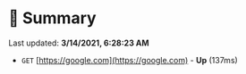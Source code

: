 # 📖 Summary
Last updated: **3/14/2021, 6:28:23 AM**

- `GET` [https://google.com](https://google.com) - **Up** (137ms)
